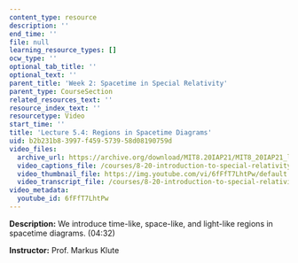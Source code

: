 ```yaml
---
content_type: resource
description: ''
end_time: ''
file: null
learning_resource_types: []
ocw_type: ''
optional_tab_title: ''
optional_text: ''
parent_title: 'Week 2: Spacetime in Special Relativity'
parent_type: CourseSection
related_resources_text: ''
resource_index_text: ''
resourcetype: Video
start_time: ''
title: 'Lecture 5.4: Regions in Spacetime Diagrams'
uid: b2b231b8-3997-f459-5739-58d08190759d
video_files:
  archive_url: https://archive.org/download/MIT8.20IAP21/MIT8_20IAP21_lec05-4_300k.mp4
  video_captions_file: /courses/8-20-introduction-to-special-relativity-january-iap-2021/d5be789f38d2576ea0913e817a1d9b37_6fFfT7LhtPw.vtt
  video_thumbnail_file: https://img.youtube.com/vi/6fFfT7LhtPw/default.jpg
  video_transcript_file: /courses/8-20-introduction-to-special-relativity-january-iap-2021/7c6b12d7521fd884b866ebcb7f38f13c_6fFfT7LhtPw.pdf
video_metadata:
  youtube_id: 6fFfT7LhtPw
---
```


**Description:** We introduce time-like, space-like, and light-like regions in spacetime diagrams. (04:32)

**Instructor:** Prof. Markus Klute



